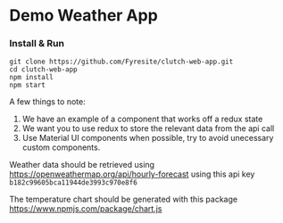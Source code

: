 # Demo Weather App

### Install & Run
```
git clone https://github.com/Fyresite/clutch-web-app.git
cd clutch-web-app
npm install
npm start
```
A few things to note:
1. We have an example of a component that works off a redux state
2. We want you to use redux to store the relevant data from the api call
3. Use Material UI components when possible, try to avoid unecessary custom components.

Weather data should be retrieved using https://openweathermap.org/api/hourly-forecast
using this api key `b182c99605bca11944de3993c970e8f6`

The temperature chart should be generated with this package https://www.npmjs.com/package/chart.js
